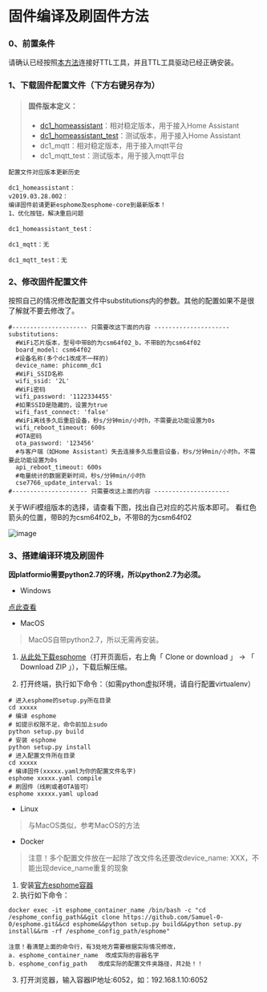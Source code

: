 # 固件编译及刷固件方法
### 0、前置条件
请确认已经按照[本方法](https://github.com/Samuel-0-0/phicomm_dc1-esphome/tree/master/cookbook)连接好TTL工具，并且TTL工具驱动已经正确安装。

### 1、下载固件配置文件（下方右键另存为）
> ####   固件版本定义：
> - [dc1_homeassistant](https://github.com/Samuel-0-0/phicomm_dc1-esphome/raw/master/yaml/dc1_homeassistant.yaml)：相对稳定版本，用于接入Home Assistant
> - [dc1_homeassistant_test](https://github.com/Samuel-0-0/phicomm_dc1-esphome/raw/master/yaml/dc1_homeassistant_test.yaml)：测试版本，用于接入Home Assistant
> - dc1_mqtt：相对稳定版本，用于接入mqtt平台
> - dc1_mqtt_test：测试版本，用于接入mqtt平台


```
配置文件对应版本更新历史

dc1_homeassistant：
v2019.03.28.002：
编译固件前请更新esphome及esphome-core到最新版本！
1、优化按钮，解决重启问题

dc1_homeassistant_test：

dc1_mqtt：无

dc1_mqtt_test：无

```

### 2、修改固件配置文件
按照自己的情况修改配置文件中substitutions内的参数。其他的配置如果不是很了解就不要去修改了。

```
#--------------------- 只需要改这下面的内容 ---------------------
substitutions:
  #WiFi芯片版本，型号中带B的为csm64f02_b，不带B的为csm64f02
  board_model: csm64f02
  #设备名称(多个dc1改成不一样的)
  device_name: phicomm_dc1
  #WiFi_SSID名称
  wifi_ssid: '2L'
  #WiFi密码
  wifi_password: '1122334455'
  #如果SSID是隐藏的，设置为true
  wifi_fast_connect: 'false'
  #WiFi离线多久后重启设备，秒s/分钟min/小时h，不需要此功能设置为0s
  wifi_reboot_timeout: 600s
  #OTA密码
  ota_password: '123456'
  #与客户端（如Home Assistant）失去连接多久后重启设备，秒s/分钟min/小时h，不需要此功能设置为0s
  api_reboot_timeout: 600s
  #电量统计的数据更新时间，秒s/分钟min/小时h
  cse7766_update_interval: 1s
#--------------------- 只需要改这上面的内容 ---------------------
```

关于WiFi模组版本的选择，请查看下图，找出自己对应的芯片版本即可。
看红色箭头的位置，带B的为csm64f02_b，不带B的为csm64f02

![image](https://github.com/Samuel-0-0/phicomm_dc1-esphome/blob/master/yaml/%E6%A8%A1%E7%BB%84%E5%9E%8B%E5%8F%B7%E9%80%89%E6%8B%A9.jpg?raw=true)

### 3、搭建编译环境及刷固件
**因platformio需要python2.7的环境，所以python2.7为必须。**
- Windows

[点此查看](https://github.com/Samuel-0-0/esphome-tools-dc1/tree/master)

- MacOS

> MacOS自带python2.7，所以无需再安装。

1. [从此处下载esphome](https://github.com/Samuel-0-0/esphome)（打开页面后，右上角「 Clone or download 」 → 「 Download ZIP 」），下载后解压缩。

2. 打开终端，执行如下命令：（如需python虚拟环境，请自行配置virtualenv）

```
# 进入esphome的setup.py所在目录
cd xxxxx
# 编译 esphome
# 如提示权限不足，命令前加上sudo
python setup.py build
# 安装 esphome
python setup.py install
# 进入配置文件所在目录
cd xxxxx
# 编译固件(xxxxx.yaml为你的配置文件名字)
esphome xxxxx.yaml compile
# 刷固件（线刷或者OTA皆可）
esphome xxxxx.yaml upload
```

- Linux
> 与MacOS类似，参考MacOS的方法

- Docker
> 注意！多个配置文件放在一起除了改文件名还要改device_name: XXX，不能出现device_name重复的现象
1. 安装[官方esphome容器](https://hub.docker.com/r/esphome/esphome)
2. 执行如下命令：
```
docker exec -it esphome_container_name /bin/bash -c "cd /esphome_config_path&&git clone https://github.com/Samuel-0-0/esphome.git&&cd esphome&&python setup.py build&&python setup.py install&&rm -rf /esphome_config_path/esphome"

注意！看清楚上面的命令行，有3处地方需要根据实际情况修改，
a. esphome_container_name  改成实际的容器名字
b. esphome_config_path   改成实际的配置文件夹路径，共2处！！
```
3. 打开浏览器，输入容器IP地址:6052，如：192.168.1.10:6052



